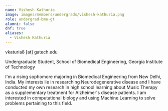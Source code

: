 ```yaml
---
name: Vishesh Kathuria
image: images/members/undergrads/vishesh-kathuria.png
role: undergrad-bme-gt
alumni: false
dnf: true
aliases:
  - Vishesh Kathuria
---
```


vkaturia8 [at] gatech.edu

Undergraduate Student, School of Biomedical Engineering, Georgia Institute of Technology

I'm a rising sophomore majoring in Biomedical Engineering from New Delhi, India. My interests lie in researching Neurodegenerative disease and I have conducted my own research in high school learning about Music Therapy as a supplementary treatment for Alzheimer's disease patients. I am interested in computational biology and using Machine Learning to solve problems pertaining to this field. 